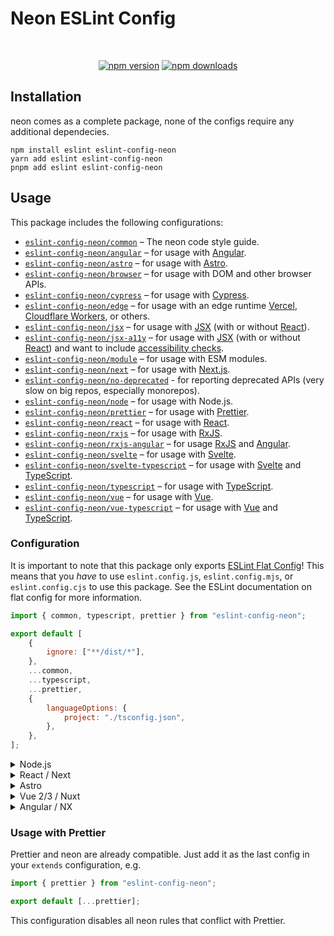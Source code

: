 # Neon ESLint Config

<div align="center">
 <br />
 <p>
  <a href="https://www.npmjs.com/package/eslint-config-neon"><img src="https://img.shields.io/npm/v/eslint-config-neon.svg?maxAge=3600" alt="npm version" /></a>
  <a href="https://www.npmjs.com/package/eslint-config-neon"><img src="https://img.shields.io/npm/dt/eslint-config-neon.svg?maxAge=3600" alt="npm downloads" /></a>
 </p>
</div>

## Installation

neon comes as a complete package, none of the configs require any additional dependecies.

```sh-session
npm install eslint eslint-config-neon
yarn add eslint eslint-config-neon
pnpm add eslint eslint-config-neon
```

## Usage

This package includes the following configurations:

- [`eslint-config-neon/common`](./src/common.ts) – The neon code style guide.
- [`eslint-config-neon/angular`](./src/angular.ts) – for usage with [Angular](https://angular.io/).
- [`eslint-config-neon/astro`](./src/astro.ts) – for usage with [Astro](https://astro.build/).
- [`eslint-config-neon/browser`](./src/browser.ts) – for usage with DOM and other browser APIs.
- [`eslint-config-neon/cypress`](./src/cypress.ts) – for usage with [Cypress](https://cypress.io/).
- [`eslint-config-neon/edge`](./src/edge.ts) – for usage with an edge runtime [Vercel](https://vercel.com/blog/introducing-the-edge-runtime), [Cloudflare Workers](https://workers.cloudflare.com/), or others.
- [`eslint-config-neon/jsx`](./src/jsx.ts) – for usage with [JSX](https://reactjs.org/docs/introducing-jsx.html) (with or without [React](https://reactjs.org/)).
- [`eslint-config-neon/jsx-a11y`](./src/jsx-a11y.ts) – for usage with [JSX](https://facebook.github.io/react/) (with or without [React](https://reactjs.org/)) and want to include [accessibility checks](https://github.com/jsx-eslint/eslint-plugin-jsx-a11y).
- [`eslint-config-neon/module`](./src/module.ts) – for usage with ESM modules.
- [`eslint-config-neon/next`](./src/next.ts) – for usage with [Next.js](https://nextjs.org/).
- [`eslint-config-neon/no-deprecated`](./src/no-deprecated.ts) - for reporting deprecated APIs (very slow on big repos, especially monorepos).
- [`eslint-config-neon/node`](./src/node.ts) – for usage with Node.js.
- [`eslint-config-neon/prettier`](./src/prettier.ts) – for usage with [Prettier](https://prettier.io/).
- [`eslint-config-neon/react`](./src/react.ts) – for usage with [React](https://reactjs.org/).
- [`eslint-config-neon/rxjs`](./src/rxjs.ts) – for usage with [RxJS](https://rxjs.dev/).
- [`eslint-config-neon/rxjs-angular`](./src/rxjs-angular.ts) – for usage [RxJS](https://rxjs.dev/) and [Angular](https://angular.io/).
- [`eslint-config-neon/svelte`](./src/svelte.ts) – for usage with [Svelte](https://svelte.dev/).
- [`eslint-config-neon/svelte-typescript`](./src/svelte-typescript.ts) – for usage with [Svelte](https://svelte.dev/) and [TypeScript](http://typescriptlang.org/).
- [`eslint-config-neon/typescript`](./src/typescript.ts) – for usage with [TypeScript](http://typescriptlang.org/).
- [`eslint-config-neon/vue`](./src/vue.ts) – for usage with [Vue](https://vuejs.org/).
- [`eslint-config-neon/vue-typescript`](./src/vue-typescript.ts) – for usage with [Vue](https://vuejs.org/) and [TypeScript](http://typescriptlang.org/).

### Configuration

It is important to note that this package only exports [ESLint Flat Config][]! This means that you _have_ to use `eslint.config.js`, `eslint.config.mjs`, or `eslint.config.cjs` to use this package. See the ESLint documentation on flat config for more information.

```js
import { common, typescript, prettier } from "eslint-config-neon";

export default [
	{
		ignore: ["**/dist/*"],
	},
	...common,
	...typescript,
	...prettier,
	{
		languageOptions: {
			project: "./tsconfig.json",
		},
	},
];
```

<details>
<summary>Node.js</summary>
<br>

```js
import { common, node, typescript, prettier } from "eslint-config-neon";

export default [
	{
		ignore: ["**/dist/*"],
	},
	...common,
	...typescript,
	...node,
	...prettier,
	{
		languageOptions: {
			project: "./tsconfig.json",
		},
	},
];
```

<br>
</details>

<details>
<summary>React / Next</summary>
<br>

React:

```js
import { common, browser, node, typescript, react, edge, prettier } from "eslint-config-neon";

export default [
	{
		ignore: ["**/dist/*"],
	},
	...common,
	...browser,
	...node,
	...typescript,
	...react,
	...edge,
	...prettier,
	{
		settings: {
			react: {
				version: "detect",
			},
		},
		languageOptions: {
			parserOptions: {
				project: "./tsconfig.json",
			},
		},
		rules: {
			"react/react-in-jsx-scope": 0,
			"react/jsx-filename-extension": [1, { extensions: [".tsx"] }],
		},
	},
];
```

Next:

```js
import { common, browser, node, typescript, react, next, edge, prettier } from "eslint-config-neon";

export default [
	{
		ignore: ["**/dist/*"],
	},
	...common,
	...browser,
	...node,
	...typescript,
	...react,
	...next,
	...edge,
	...prettier,
	{
		settings: {
			react: {
				version: "detect",
			},
		},
		languageOptions: {
			project: "./tsconfig.json",
			parserOptions: {
				project: "./tsconfig.json",
			},
		},
		rules: {
			"react/react-in-jsx-scope": 0,
			"react/jsx-filename-extension": [1, { extensions: [".tsx"] }],
		},
	},
];
```

<br>
</details>

<details>
<summary>Astro</summary>
<br>

```js
import { common, browser, node, typescript, react, astro, prettier } from "eslint-config-neon";

export default [
	{
		ignore: ["**/dist/*"],
	},
	...common,
	...browser,
	...node,
	...typescript,
	...react,
	...astro,
	...prettier,
	{
		settings: {
			react: {
				version: "detect",
			},
		},
		languageOptions: {
			project: "./tsconfig.json",
			parserOptions: {
				project: "./tsconfig.json",
			},
		},
		rules: {
			"react/jsx-filename-extension": [1, { extensions: [".tsx"] }],
		},
	},
];
```

<br>
</details>

<details>
<summary>Vue 2/3 / Nuxt</summary>
<br>

```js
import { common, browser, node, typescript, vue, vuetypescript, prettier } from "eslint-config-neon";

export default [
	{
		ignore: ["**/dist/*"],
	},
	...common,
	...browser,
	...node,
	...typescript,
	...vue,
	...vuetypescript,
	...prettier,
	{
		languageOptions: {
			parserOptions: {
				project: "./tsconfig.json",
			},
		},
	},
];
```

<br>
</details>

<details>
<summary>Angular / NX</summary>
<br>

```js
import { common, browser, node, typescript, angular, rxjs, rxjsangular, prettier } from "eslint-config-neon";

export default [
	{
		ignore: ["**/dist/*"],
	},
	{
		files: ["*.ts"],
		...common,
		...browser,
		...node,
		...typescript,
		...angular,
		...rxjs,
		...rxjsangular,
		...prettier,
	},
	{
		files: ["*.html"],
		...(await import("eslint-config-neon/angular")),
	},
	{
		languageOptions: {
			parserOptions: {
				project: "./tsconfig.json",
			},
		},
	},
];
```

<br>
</details>

### Usage with Prettier

Prettier and neon are already compatible. Just add it as the last config in your `extends` configuration, e.g.

```js
import { prettier } from "eslint-config-neon";

export default [...prettier];
```

This configuration disables all neon rules that conflict with Prettier.

[ESLint Flat Config]: https://eslint.org/blog/2022/08/new-config-system-part-2/
